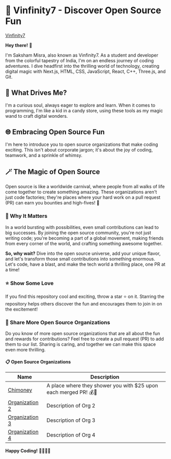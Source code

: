 # 🚀 Vinfinity7 - Discover Open Source Fun

[Vinfinity7](https://github.com/vinfinity7)

**Hey there!** 👋

I'm Saksham Misra, also known as Vinfinity7. As a student and developer from the colorful tapestry of India, I'm on an endless journey of coding adventures. I dive headfirst into the thrilling world of technology, creating digital magic with Next.js, HTML, CSS, JavaScript, React, C++, Three.js, and Git.

## 🌟 What Drives Me?

I'm a curious soul, always eager to explore and learn. When it comes to programming, I'm like a kid in a candy store, using these tools as my magic wand to craft digital wonders.

## 🌐 Embracing Open Source Fun

I'm here to introduce you to open source organizations that make coding exciting. This isn't about corporate jargon; it's about the joy of coding, teamwork, and a sprinkle of whimsy.

## 🪄 The Magic of Open Source

Open source is like a worldwide carnival, where people from all walks of life come together to create something amazing. These organizations aren't just code factories; they're places where your hard work on a pull request (PR) can earn you bounties and high-fives! 🙌

### 🚀 Why It Matters

In a world bursting with possibilities, even small contributions can lead to big successes. By joining the open source community, you're not just writing code; you're becoming a part of a global movement, making friends from every corner of the world, and crafting something awesome together.

**So, why wait?** Dive into the open source universe, add your unique flavor, and let's transform those small contributions into something enormous. Let's code, have a blast, and make the tech world a thrilling place, one PR at a time!

### ⭐ Show Some Love

If you find this repository cool and exciting, throw a star ⭐ on it. Starring the repository helps others discover the fun and encourages them to join in on the excitement!

### 🌈 Share More Open Source Organizations

Do you know of more open source organizations that are all about the fun and rewards for contributions? Feel free to create a pull request (PR) to add them to our list. Sharing is caring, and together we can make this space even more thrilling.

#### 📋 Open Source Organizations

| Name                 | Description          |
|----------------------|----------------------|
| [Chimoney](https://github.com/Chimoney/chimoney-community-projects) | A place where they shower you with $25 upon each merged PR! 💰💸|
| [Organization 2](#) | Description of Org 2 |
| [Organization 3](#) | Description of Org 3 |
| [Organization 4](#) | Description of Org 4 |

**Happy Coding!** 🚀🌈👨‍💻
